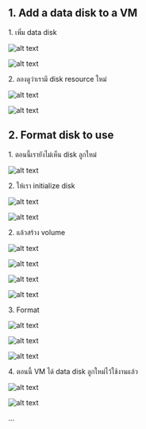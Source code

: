 ## 1. Add a data disk to a VM

1\. เพิ่ม data disk

![alt text](../assets/screenshots/module%2007/lab%205/image.png)

![alt text](../assets/screenshots/module%2007/lab%205/image-1.png)

2\. ลองดูว่าเรามี disk resource ใหม่

![alt text](../assets/screenshots/module%2007/lab%205/image-2.png)

![alt text](../assets/screenshots/module%2007/lab%205/image-3.png)

## 2. Format disk to use

1\. ตอนนี้เรายังไม่เห็น disk ลูกใหม่

![alt text](../assets/screenshots/module%2007/lab%205/image-4.png)

2\. ให้เรา initialize disk

![alt text](../assets/screenshots/module%2007/lab%205/image-5.png)

![alt text](../assets/screenshots/module%2007/lab%205/image-6.png)

2\. แล้วสร้าง volume

![alt text](../assets/screenshots/module%2007/lab%205/image-7.png)

![alt text](../assets/screenshots/module%2007/lab%205/image-8.png)

![alt text](../assets/screenshots/module%2007/lab%205/image-9.png)

![alt text](../assets/screenshots/module%2007/lab%205/image-10.png)

3\. Format

![alt text](../assets/screenshots/module%2007/lab%205/image-11.png)

![alt text](../assets/screenshots/module%2007/lab%205/image-12.png)

![alt text](../assets/screenshots/module%2007/lab%205/image-13.png)

4\. ตอนนี้ VM ได้ data disk ลูกใหม่ไว้ใช้งานแล้ว

![alt text](../assets/screenshots/module%2007/lab%205/image-14.png)

![alt text](../assets/screenshots/module%2007/lab%205/image-15.png)

...